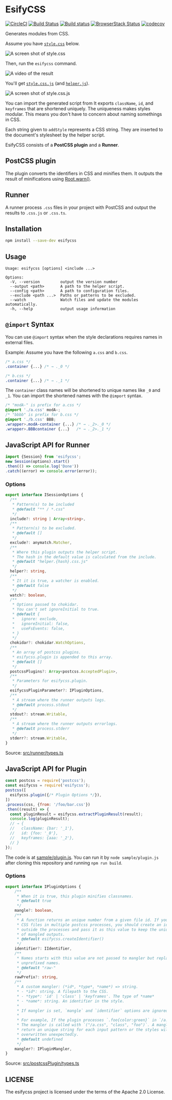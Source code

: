 # EsifyCSS

[![CircleCI](https://circleci.com/gh/kei-ito/esifycss.svg?style=svg)](https://circleci.com/gh/kei-ito/esifycss)
[![Build Status](https://travis-ci.com/kei-ito/esifycss.svg?branch=master)](https://travis-ci.com/kei-ito/esifycss)
[![Build status](https://ci.appveyor.com/api/projects/status/g4839cvn53ph9boi/branch/master?svg=true)](https://ci.appveyor.com/project/kei-ito/esifycss/branch/master)
[![BrowserStack Status](https://www.browserstack.com/automate/badge.svg?badge_key=WDQvOHgwbkRNTUFyUVkrc0RmdGgva0diVk01Tm9LWU95ZFNGVTByeHhpVT0tLUc2RW9lNnNaY2k4QkVCSjMyalRGTVE9PQ==--007efb48774305e72904bb3a15d3b0d048dbfb91)](https://www.browserstack.com/automate/public-build/WDQvOHgwbkRNTUFyUVkrc0RmdGgva0diVk01Tm9LWU95ZFNGVTByeHhpVT0tLUc2RW9lNnNaY2k4QkVCSjMyalRGTVE9PQ==--007efb48774305e72904bb3a15d3b0d048dbfb91)
[![codecov](https://codecov.io/gh/kei-ito/esifycss/branch/master/graph/badge.svg)](https://codecov.io/gh/kei-ito/esifycss)

Generates modules from CSS.

Assume you have [`style.css`](sample/01-mangle/sample.css) below.

![A screen shot of style.css](images/style.css.png)

Then, run the `esifycss` command.

![A video of the result](images/esifycss.gif)

You'll get [`style.css.js`](sample/01-mangle/sample.css.js) (and [`helper.js`](sample/01-mangle/helper.js)).

![A screen shot of style.css.js](images/style.css.js.png)

You can import the generated script from
It exports `className`, `id`, and `keyframes` that are shortened uniquely.
The uniqueness makes styles modular. This means you don't have to concern about
naming somethings in CSS.

Each string given to `addStyle` represents a CSS string.
They are inserted to the document's stylesheet by the helper script.

EsifyCSS consists of a **PostCSS plugin** and a **Runner**.

## PostCSS plugin

The plugin converts the identifiers in CSS and minifies them.
It outputs the result of minifications using [Root.warn()].

[Root.warn()]: http://api.postcss.org/Root.html#warn

## Runner

A runner process `.css` files in your project with PostCSS and output the
results to `.css.js` or `.css.ts`.

## Installation

```bash
npm install --save-dev esifycss
```

## Usage

```
Usage: esifycss [options] <include ...>

Options:
  -V, --version         output the version number
  --output <path>       A path to the helper script.
  --config <path>       A path to configuration files.
  --exclude <path ...>  Paths or patterns to be excluded.
  --watch               Watch files and update the modules automatically.
  -h, --help            output usage information
```

## `@import` Syntax

You can use `@import` syntax when the style declarations requires names in external files.

Example: Assume you have the following `a.css` and `b.css`.

```css
/* a.css */
.container {...} /* → ._0 */
```

```css
/* b.css */
.container {...} /* → ._1 */
```

The `container` class names will be shortened to unique names like
`_0` and `_1`.
You can import the shortened names with the `@import` syntax.

```css
/* "modA-" is prefix for a.css */
@import './a.css' modA-;
/* "bbbb" is prefix for b.css */
@import './b.css' BBB;
.wrapper>.modA-container {...} /* → ._2>._0 */
.wrapper>.BBBcontainer {...}   /* → ._2>._1 */
```

## JavaScript API for Runner

```javascript
import {Session} from 'esifycss';
new Session(options).start()
.then(() => console.log('Done'))
.catch((error) => console.error(error));
```

### Options

```typescript
export interface ISessionOptions {
  /**
   * Pattern(s) to be included
   * @default "** / *.css"
   */
  include?: string | Array<string>,
  /**
   * Pattern(s) to be excluded.
   * @default []
   */
  exclude?: anymatch.Matcher,
  /**
   * Where this plugin outputs the helper script.
   * The hash in the default value is calculated from the include.
   * @default "helper.{hash}.css.js"
   */
  helper?: string,
  /**
   * It it is true, a watcher is enabled.
   * @default false
   */
  watch?: boolean,
  /**
   * Options passed to chokidar.
   * You can't set ignoreInitial to true.
   * @default {
   *   ignore: exclude,
   *   ignoreInitial: false,
   *   useFsEvents: false,
   * }
   */
  chokidar?: chokidar.WatchOptions,
  /**
   * An array of postcss plugins.
   * esifycss.plugin is appended to this array.
   * @default []
   */
  postcssPlugins?: Array<postcss.AcceptedPlugin>,
  /**
   * Parameters for esifycss.plugin.
   */
  esifycssPluginParameter?: IPluginOptions,
  /**
   * A stream where the runner outputs logs.
   * @default process.stdout
   */
  stdout?: stream.Writable,
  /**
   * A stream where the runner outputs errorlogs.
   * @default process.stderr
   */
  stderr?: stream.Writable,
}
```

Source: [src/runner/types.ts](src/runner/types.ts)

## JavaScript API for Plugin

```javascript
const postcss = require('postcss');
const esifycss = require('esifycss');
postcss([
  esifycss.plugin({/* Plugin Options */}),
])
.process(css, {from: '/foo/bar.css'})
.then((result) => {
  const pluginResult = esifycss.extractPluginResult(result);
  console.log(pluginResult);
  // → {
  //   className: {bar: '_1'},
  //   id: {foo: '_0'},
  //   keyframes: {aaa: '_2'},
  // }
});
```

The code is at [sample/plugin.js](sample/plugin.js).
You can run it by `node sample/plugin.js` after cloning this repository and
running `npm run build`.

### Options

```typescript
export interface IPluginOptions {
    /**
     * When it is true, this plugin minifies classnames.
     * @default true
     */
    mangle?: boolean,
    /**
     * A function returns an unique number from a given file id. If you process
     * CSS files in multiple postcss processes, you should create an identifier
     * outside the processes and pass it as this value to keep the uniqueness
     * of mangled outputs.
     * @default esifycss.createIdentifier()
     */
    identifier?: IIdentifier,
    /**
     * Names starts with this value are not passed to mangler but replaced with
     * unprefixed names.
     * @default "raw-"
     */
    rawPrefix?: string,
    /**
     * A custom mangler: (*id*, *type*, *name*) => string.
     * - *id*: string. A filepath to the CSS.
     * - *type*: 'id' | 'class' | 'keyframes'. The type of *name*
     * - *name*: string. An identifier in the style.
     *
     * If mangler is set, `mangle` and `identifier` options are ignored.
     *
     * For example, If the plugin processes `.foo{color:green}` in `/a.css`,
     * The mangler is called with `("/a.css", "class", "foo")`. A mangler should
     * return an unique string for each input pattern or the styles will be
     * overwritten unexpectedly.
     * @default undefined
     */
    mangler?: IPluginMangler,
}
```

Source: [src/postcssPlugin/types.ts](src/postcssPlugin/types.ts)

## LICENSE

The esifycss project is licensed under the terms of the Apache 2.0 License.
